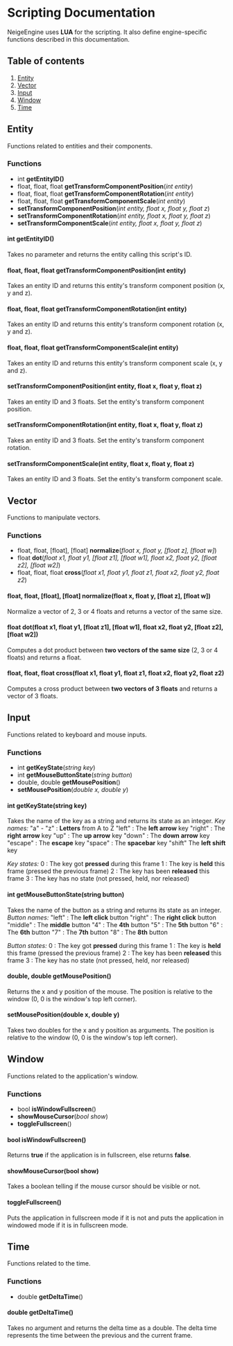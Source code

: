 # Scripting Documentation
NeigeEngine uses **LUA** for the scripting. It also define engine-specific functions described in this documentation.

## Table of contents
1. [Entity](#entity)
2. [Vector](#vector)
3. [Input](#input)
4. [Window](#window)
5. [Time](#time)

## Entity
Functions related to entities and their components.

### Functions
- int **getEntityID()**
- float, float, float **getTransformComponentPosition**(*int entity*)
- float, float, float **getTransformComponentRotation**(*int entity*)
- float, float, float **getTransformComponentScale**(*int entity*)
- **setTransformComponentPosition**(*int entity, float x, float y, float z*)
- **setTransformComponentRotation**(*int entity, float x, float y, float z*)
- **setTransformComponentScale**(*int entity, float x, float y, float z*)

#### int getEntityID()
Takes no parameter and returns the entity calling this script's ID.

#### float, float, float getTransformComponentPosition(int entity)
Takes an entity ID and returns this entity's transform component position (x, y and z).

#### float, float, float getTransformComponentRotation(int entity)
Takes an entity ID and returns this entity's transform component rotation (x, y and z).

#### float, float, float getTransformComponentScale(int entity)
Takes an entity ID and returns this entity's transform component scale (x, y and z).

#### setTransformComponentPosition(int entity, float x, float y, float z)
Takes an entity ID and 3 floats. Set the entity's transform component position.

#### setTransformComponentRotation(int entity, float x, float y, float z)
Takes an entity ID and 3 floats. Set the entity's transform component rotation.

#### setTransformComponentScale(int entity, float x, float y, float z)
Takes an entity ID and 3 floats. Set the entity's transform component scale.

## Vector
Functions to manipulate vectors.

### Functions
- float, float, [float], [float] **normalize**(*float x, float y, [float z], [float w]*)
- float **dot**(*float x1, float y1, [float z1], [float w1], float x2, float y2, [float z2], [float w2]*)
- float, float, float **cross**(*float x1, float y1, float z1, float x2, float y2, float z2*)

#### float, float, [float], [float] normalize(float x, float y, [float z], [float w])
Normalize a vector of 2, 3 or 4 floats and returns a vector of the same size.

#### float dot(float x1, float y1, [float z1], [float w1], float x2, float y2, [float z2], [float w2])
Computes a dot product between **two vectors of the same size** (2, 3 or 4 floats) and returns a float.

#### float, float, float cross(float x1, float y1, float z1, float x2, float y2, float z2)
Computes a cross product between **two vectors of 3 floats** and returns a vector of 3 floats.

## Input
Functions related to keyboard and mouse inputs.

### Functions
- int **getKeyState**(*string key*)
- int **getMouseButtonState**(*string button*)
- double, double **getMousePosition**()
- **setMousePosition**(*double x, double y*)

#### int getKeyState(string key)
Takes the name of the key as a string and returns its state as an integer.
*Key names:*
"a" - "z" : **Letters** from A to Z
"left" : The **left arrow** key
"right" : The **right arrow** key
"up" : The **up arrow** key
"down" : The **down arrow** key
"escape" : The **escape** key
"space" : The **spacebar** key
"shift" The **left shift** key

*Key states:*
0 : The key got **pressed** during this frame
1 : The key is **held** this frame (pressed the previous frame)
2 : The key has been **released** this frame
3 : The key has no state (not pressed, held, nor released)

#### int getMouseButtonState(string button)
Takes the name of the button as a string and returns its state as an integer.
*Button names:*
"left" : The **left click** button
"right" : The **right click** button
"middle" : The **middle** button
"4" : The **4th** button
"5" : The **5th** button
"6" : The **6th** button
"7" : The **7th** button
"8" : The **8th** button

*Button states:*
0 : The key got **pressed** during this frame
1 : The key is **held** this frame (pressed the previous frame)
2 : The key has been **released** this frame
3 : The key has no state (not pressed, held, nor released)

#### double, double getMousePosition()
Returns the x and y position of the mouse.
The position is relative to the window (0, 0 is the window's top left corner).

#### setMousePosition(double x, double y)
Takes two doubles for the x and y position as arguments.
The position is relative to the window (0, 0 is the window's top left corner).

## Window
Functions related to the application's window.

### Functions
- bool **isWindowFullscreen**()
- **showMouseCursor**(*bool show*)
- **toggleFullscreen**()

#### bool isWindowFullscreen()
Returns **true** if the application is in fullscreen, else returns **false**.

#### showMouseCursor(bool show)
Takes a boolean telling if the mouse cursor should be visible or not.

#### toggleFullscreen()
Puts the application in fullscreen mode if it is not and puts the application in windowed mode if it is in fullscreen mode.

##  Time
Functions related to the time.

### Functions
- double **getDeltaTime**()

#### double getDeltaTime()
Takes no argument and returns the delta time as a double.
The delta time represents the time between the previous and the current frame.

